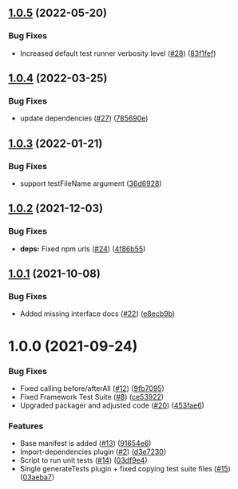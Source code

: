 ## [1.0.5](https://github.com/getndazn/kopytko-unit-testing-framework/compare/v1.0.4...v1.0.5) (2022-05-20)


### Bug Fixes

* Increased default test runner verbosity level ([#28](https://github.com/getndazn/kopytko-unit-testing-framework/issues/28)) ([83f1fef](https://github.com/getndazn/kopytko-unit-testing-framework/commit/83f1fefad38cb704bca5a339a599fdcd30a4154f))

## [1.0.4](https://github.com/getndazn/kopytko-unit-testing-framework/compare/v1.0.3...v1.0.4) (2022-03-25)


### Bug Fixes

* update dependencies ([#27](https://github.com/getndazn/kopytko-unit-testing-framework/issues/27)) ([785690e](https://github.com/getndazn/kopytko-unit-testing-framework/commit/785690ed409df2e2bccb09d9893741ab935896d3))

## [1.0.3](https://github.com/getndazn/kopytko-unit-testing-framework/compare/v1.0.2...v1.0.3) (2022-01-21)


### Bug Fixes

* support testFileName argument ([36d6928](https://github.com/getndazn/kopytko-unit-testing-framework/commit/36d6928e952c85fbdad04680add59c91ea7bf9a7))

## [1.0.2](https://github.com/getndazn/kopytko-unit-testing-framework/compare/v1.0.1...v1.0.2) (2021-12-03)


### Bug Fixes

* **deps:** Fixed npm urls ([#24](https://github.com/getndazn/kopytko-unit-testing-framework/issues/24)) ([4f86b55](https://github.com/getndazn/kopytko-unit-testing-framework/commit/4f86b550708c5d7da0a2656b045bf71774de9f82))

## [1.0.1](https://github.com/getndazn/kopytko-unit-testing-framework/compare/v1.0.0...v1.0.1) (2021-10-08)


### Bug Fixes

* Added missing interface docs ([#22](https://github.com/getndazn/kopytko-unit-testing-framework/issues/22)) ([e8ecb9b](https://github.com/getndazn/kopytko-unit-testing-framework/commit/e8ecb9b679392e9f15e7d2a178fe23b18424e506))

# 1.0.0 (2021-09-24)


### Bug Fixes

* Fixed calling before/afterAll ([#12](https://github.com/getndazn/kopytko-unit-testing-framework/issues/12)) ([9fb7095](https://github.com/getndazn/kopytko-unit-testing-framework/commit/9fb70954538680c09aeb7946818f2bd1e82d0ed4))
* Fixed Framework Test Suite ([#8](https://github.com/getndazn/kopytko-unit-testing-framework/issues/8)) ([ce53922](https://github.com/getndazn/kopytko-unit-testing-framework/commit/ce5392222d30c6b1ee49439c40937ab41cc3017d))
* Upgraded packager and adjusted code ([#20](https://github.com/getndazn/kopytko-unit-testing-framework/issues/20)) ([453fae6](https://github.com/getndazn/kopytko-unit-testing-framework/commit/453fae6d26ca2cb78bb67b5a8c0620ca41a747c5))


### Features

* Base manifest is added ([#13](https://github.com/getndazn/kopytko-unit-testing-framework/issues/13)) ([91654e6](https://github.com/getndazn/kopytko-unit-testing-framework/commit/91654e638e4c614c884a731ccb9c30e0ffd2d094))
* Import-dependencies plugin ([#2](https://github.com/getndazn/kopytko-unit-testing-framework/issues/2)) ([d3e7230](https://github.com/getndazn/kopytko-unit-testing-framework/commit/d3e72308a95d6bcf263a61f241b3b9a6704d084b))
* Script to run unit tests ([#14](https://github.com/getndazn/kopytko-unit-testing-framework/issues/14)) ([03df9e4](https://github.com/getndazn/kopytko-unit-testing-framework/commit/03df9e4a4335dfc2be6256610de92b5908de29bf))
* Single generateTests plugin + fixed copying test suite files ([#15](https://github.com/getndazn/kopytko-unit-testing-framework/issues/15)) ([03aeba7](https://github.com/getndazn/kopytko-unit-testing-framework/commit/03aeba71eb959d1a06503de94dac40554955c8aa))
